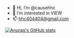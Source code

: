- 👋 Hi, I’m @causehhc
- 👀 I’m interested in VIEW
- 📫 hhc404404@gmail.com

<!---
causehhc/causehhc is a ✨ special ✨ repository because its `README.md` (this file) appears on your GitHub profile.
You can click the Preview link to take a look at your changes.
--->
[![Anurag's GitHub stats](https://github-readme-stats.vercel.app/api?username=causehhc?theme=prussian)](https://github.com/anuraghazra/github-readme-stats)
